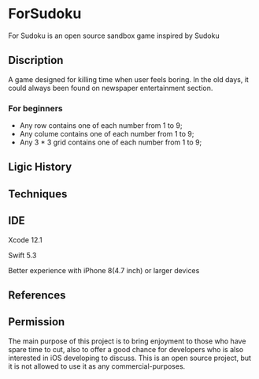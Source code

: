 # ForSudoku
For Sudoku is an open source sandbox game inspired by Sudoku

## Discription
A game designed for killing time when user feels boring. In the old days, it could always been found on newspaper entertainment section. 

### For beginners
 + Any row contains one of each number from 1 to 9;
 + Any colume contains one of each number from 1 to 9;
 + Any 3 * 3 grid contains one of each number from 1 to 9;

## Ligic History

## Techniques

## IDE
Xcode 12.1 

Swift 5.3

Better experience with iPhone 8(4.7 inch) or larger devices 

## References

## Permission
The main purpose of this project is to bring enjoyment to those who have spare time to cut, also to offer a good chance for developers who is also interested in iOS developing to discuss. This is an open source project, but it is not allowed to use it as any commercial-purposes.
